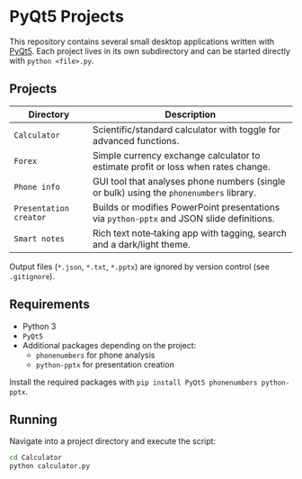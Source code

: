 # PyQt5 Projects

This repository contains several small desktop applications written with [PyQt5](https://www.riverbankcomputing.com/software/pyqt/).
Each project lives in its own subdirectory and can be started directly with `python <file>.py`.

## Projects

| Directory | Description |
|-----------|-------------|
| `Calculator` | Scientific/standard calculator with toggle for advanced functions. |
| `Forex` | Simple currency exchange calculator to estimate profit or loss when rates change. |
| `Phone info` | GUI tool that analyses phone numbers (single or bulk) using the `phonenumbers` library. |
| `Presentation creator` | Builds or modifies PowerPoint presentations via `python-pptx` and JSON slide definitions. |
| `Smart notes` | Rich text note‑taking app with tagging, search and a dark/light theme. |

Output files (`*.json`, `*.txt`, `*.pptx`) are ignored by version control (see `.gitignore`).

## Requirements

- Python 3
- `PyQt5`
- Additional packages depending on the project:
  - `phonenumbers` for phone analysis
  - `python-pptx` for presentation creation

Install the required packages with `pip install PyQt5 phonenumbers python-pptx`.

## Running

Navigate into a project directory and execute the script:

```bash
cd Calculator
python calculator.py
```
